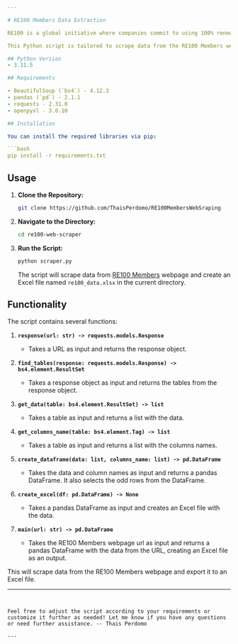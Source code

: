 ```yaml
---

# RE100 Members Data Extraction

RE100 is a global initiative where companies commit to using 100% renewable energy to combat climate change and reduce their carbon footprint.

This Python script is tailored to scrape data from the RE100 Members webpage and export it to an Excel file. The script utilizes the BeautifulSoup library for web scraping and pandas for data manipulation.

## Python Version
- 3.11.5

## Requirements

- BeautifulSoup (`bs4`) - 4.12.3
- pandas (`pd`) - 2.1.1
- requests - 2.31.0 
- openpyxl - 3.0.10 

## Installation

You can install the required libraries via pip:

```bash
pip install -r requirements.txt
```

## Usage

1. **Clone the Repository:**

    ```bash
    git clone https://github.com/ThaisPerdomo/RE100MembersWebSraping
    ```

2. **Navigate to the Directory:**

    ```bash
    cd re100-web-scraper
    ```

3. **Run the Script:**

    ```bash
    python scraper.py
    ```

    The script will scrape data from [RE100 Members](https://www.there100.org/re100-members?items_per_page=All) webpage and create an Excel file named `re100_data.xlsx` in the current directory.

## Functionality

The script contains several functions:

1. **`response(url: str) -> requests.models.Response`**

    - Takes a URL as input and returns the response object.

2. **`find_tables(response: requests.models.Response) -> bs4.element.ResultSet`**

    - Takes a response object as input and returns the tables from the response object.

3. **`get_data(table: bs4.element.ResultSet) -> list`**

    - Takes a table as input and returns a list with the data.

4. **`get_columns_name(table: bs4.element.Tag) -> list`**

    - Takes a table as input and returns a list with the columns names.

5. **`create_dataframe(data: list, columns_name: list) -> pd.DataFrame`**

    - Takes the data and column names as input and returns a pandas DataFrame. It also selects the odd rows from the DataFrame.

6. **`create_excel(df: pd.DataFrame) -> None`**

    - Takes a pandas DataFrame as input and creates an Excel file with the data.

7. **`main(url: str) -> pd.DataFrame`**

    - Takes the RE100 Members webpage url as input and returns a pandas DataFrame with the data from the URL, creating an Excel file as an output. 



This will scrape data from the RE100 Members webpage and export it to an Excel file.

---
```


Feel free to adjust the script according to your requirements or customize it further as needed! Let me know if you have any questions or need further assistance. -- Thais Perdomo

---
